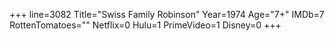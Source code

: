 +++
line=3082
Title="Swiss Family Robinson"
Year=1974
Age="7+"
IMDb=7
RottenTomatoes=""
Netflix=0
Hulu=1
PrimeVideo=1
Disney=0
+++

